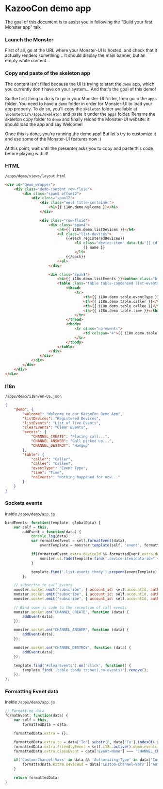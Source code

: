 # KazooCon demo app
The goal of this document is to assist you in following the "Build your first Monster app" talk

### Launch the Monster
First of all, go at the URL where your Monster-UI is hosted, and check that it actually renders something... It should display the main banner, but an empty white content...

### Copy and paste of the skeleton app
The content isn't filled because the UI is trying to start the `demo` app, which you currently don't have on your system... And that's the goal of this demo!

So the first thing to do is to go in your Monster-UI folder, then go in the `apps` folder. You need to have a `demo` folder in order for Monster-UI to load your app properly. To do so, you'll copy the `skeleton` folder available at `%monsterDir%/apps/skeleton` and paste it under the `apps` folder. Rename the skeleton copy folder to `demo` and finally reload the Monster-UI website: it should load the app and say Welcome!

Once this is done, you're running the demo app! But let's try to customize it and use some of the Monster-UI features now :)

At this point, wait until the presenter asks you to copy and paste this code before playing with it!

### HTML
`/apps/demo/views/layout.html`
```html
<div id="demo_wrapper">
	<div class="demo-content row-fluid">
		<div class="span8 offset2">
			<div class="span12">
				<div class="well title-container">
					<h1>{{ i18n.demo.welcome }}</h1>
				</div>

				<div class="row-fluid">
					<div class="span4">
						<h4>{{ i18n.demo.listDevices }}</h4>
						<ul class="list-devices">
							{{#each registeredDevices}}
								<li class="device-item" data-id="{{ id }}">
									{{ name }}
								</li>
							{{/each}}
						</ul>
					</div>

					<div class="span8">
						<h4>{{ i18n.demo.listEvents }}<button class="btn btn-primary" type="button" id="clearEvents">{{ i18n.demo.clearEvents }}</button></h4> 
						<table class="table table-condensed list-events">
							<thead>
								<tr>
									<th>{{ i18n.demo.table.eventType }}</th>
									<th>{{ i18n.demo.table.caller }}</th>
									<th>{{ i18n.demo.table.callee }}</th>
									<th>{{ i18n.demo.table.time }}</th>
								</tr>
							</thead>
							<tbody>
								<tr class="no-events">
									<td colspan="4">{{ i18n.demo.table.noEvents }}</td>
								</tr>
							</tbody>
						</table>
					</div>
				</div>
			</div>
		</div>
	</div>
</div>
```

### I18n
`/apps/demo/i18n/en-US.json`
```json
{
	"demo": {
		"welcome": "Welcome to our KazooCon Demo App",
		"listDevices": "Registered Devices",
		"listEvents": "List of live Events",
		"clearEvents": "Clear Events",
		"events": {
			"CHANNEL_CREATE": "Placing call...",
			"CHANNEL_ANSWER": "Call picked up...",
			"CHANNEL_DESTROY": "Hangup"
		},
		"table": {
			"caller": "Caller",
			"callee": "Callee",
			"eventType": "Event Type",
			"time": "Time",
			"noEvents": "Nothing happened for now..."
		}
	}
}
```

### Sockets events
inside `/apps/demo/app.js`
```javascript
bindEvents: function(template, globalData) {
	var self = this,
		addEvent = function(data) {
			console.log(data);
			var formattedEvent = self.formatEvent(data),
				eventTemplate = monster.template(self, 'event', formattedEvent);

			if(formattedEvent.extra.deviceId && formattedEvent.extra.deviceId in globalData.registeredDevices) {
				monster.ui.fade(template.find('.device-item[data-id="'+ formattedEvent.extra.deviceId +'"]'));
			}

			template.find('.list-events tbody').prepend(eventTemplate);
		};

	// subscribe to call events
	monster.socket.emit("subscribe", { account_id: self.accountId, auth_token: self.authToken, binding: "call.CHANNEL_CREATE.*"});
	monster.socket.emit("subscribe", { account_id: self.accountId, auth_token: self.authToken, binding: "call.CHANNEL_ANSWER.*"});
	monster.socket.emit("subscribe", { account_id: self.accountId, auth_token: self.authToken, binding: "call.CHANNEL_DESTROY.*"});

	// Bind some js code to the reception of call events
	monster.socket.on("CHANNEL_CREATE", function (data) {
		addEvent(data);
	});

	monster.socket.on("CHANNEL_ANSWER", function (data) {
		addEvent(data);
	});

	monster.socket.on("CHANNEL_DESTROY", function (data) {
		addEvent(data);
	});

	template.find('#clearEvents').on('click', function() {
		template.find('.table tbody tr:not(.no-events)').remove();
	});
},
```

### Formatting Event data
inside `/apps/demo/app.js`
```javascript
// Formatting data
formatEvent: function(data) {
	var self = this,
		formattedData = data;

	formattedData.extra = {};

	formattedData.extra.to = data['To'].substr(0, data['To'].indexOf('@'));
	formattedData.extra.friendlyEvent = self.i18n.active().demo.events[data['Event-Name']];
	formattedData.extra.classEvent = data['Event-Name'] === 'CHANNEL_CREATE' ? 'info' : (data['Event-Name'] === 'CHANNEL_ANSWER' ? 'success' : 'error');

	if('Custom-Channel-Vars' in data && 'Authorizing-Type' in data['Custom-Channel-Vars'] && data['Custom-Channel-Vars']['Authorizing-Type'] === 'device') {
		formattedData.extra.deviceId = data['Custom-Channel-Vars']['Authorizing-ID'];
	}

	return formattedData;
}
```